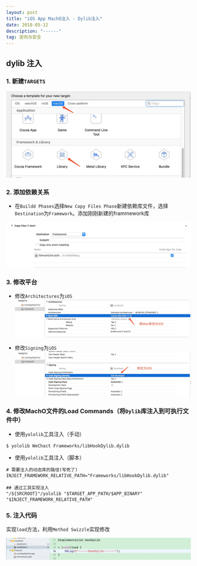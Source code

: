 ```yaml
---
layout: post
title: "iOS App MachO注入 - Dylib注入"
date: 2018-05-12 
description: "------"
tag: 逆向与安全
---
```




## dylib 注入

### 1. 新建`TARGETS`

![](/images/media/15261063243551.jpg)



### 2. 添加依赖关系

- 在`Buildd Phases`选择`New Copy Files Phase`新建依赖库文件，选择`Destination`为`Framework`。添加刚刚新建的frammework库

![](/images/media/15261063348655.jpg)


### 3. 修改平台

- 修改`Architectures`为`iOS`
![](/images/media/15261063425462.jpg)


- 修改`Signing`为`iOS`
![](/images/media/15261063491788.jpg)


### 4. 修改MachO文件的Load Commands（将`Dylib`库注入到可执行文件中）

- 使用`yololib`工具注入（手动）

```
$ yololib WeChact Frameworks/libHookDylib.dylib
```


- 使用`yololib`工具注入（脚本）

```
# 需要注入的动态库的路径(写死了)
INJECT_FRAMEWORK_RELATIVE_PATH="Frameworks/libHookDylib.dylib"

## 通过工具实现注入
"/${SRCROOT}"/yololib "$TARGET_APP_PATH/$APP_BINARY" "$INJECT_FRAMEWORK_RELATIVE_PATH"
```


### 5. 注入代码
实现`load`方法，利用`Method Swizzle`实现修改

![](/images/media/15261063573092.jpg)






